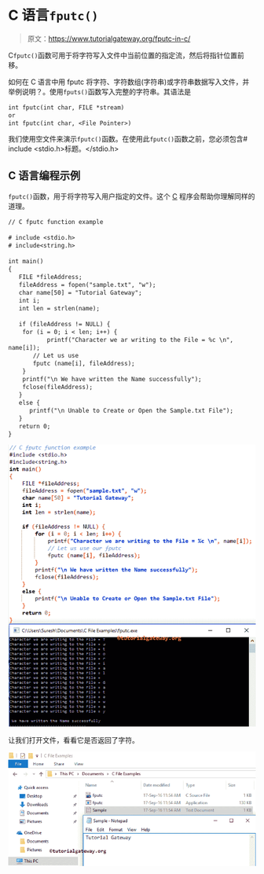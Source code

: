 # C 语言`fputc()`

> 原文：<https://www.tutorialgateway.org/fputc-in-c/>

C`fputc()`函数可用于将字符写入文件中当前位置的指定流，然后将指针位置前移。

如何在 C 语言中用 fputc 将字符、字符数组(字符串)或字符串数据写入文件，并举例说明？。使用`fputs()`函数写入完整的字符串。其语法是

```
int fputc(int char, FILE *stream)
or 
int fputc(int char, <File Pointer>)
```

我们使用空文件来演示`fputc()`函数。在使用此`fputc()`函数之前，您必须包含# include <stdio.h>标题。</stdio.h>

## C 语言编程示例

`fputc()`函数，用于将字符写入用户指定的文件。这个 [C](https://www.tutorialgateway.org/c-programming/) 程序会帮助你理解同样的道理。

```
// C fputc function example

# include <stdio.h> 
# include<string.h>

int main()
{
   FILE *fileAddress;
   fileAddress = fopen("sample.txt", "w");
   char name[50] = "Tutorial Gateway";
   int i;
   int len = strlen(name);

   if (fileAddress != NULL) {
	for (i = 0; i < len; i++) {
           printf("Character we ar writing to the File = %c \n", name[i]);
	   // Let us use
	   fputc (name[i], fileAddress);
	}
	printf("\n We have written the Name successfully");
	fclose(fileAddress);		
   }
   else {
  	  printf("\n Unable to Create or Open the Sample.txt File");
   }
   return 0;
}
```

![FPUTC in C Programming 3](img/cc6ed32434644eddb0ad40c968e28fd5.png)

让我们打开文件，看看它是否返回了字符。

![FPUTC in C Programming 4](img/2d1cd7a8c6c48533b3ef1255c05b7d14.png)
